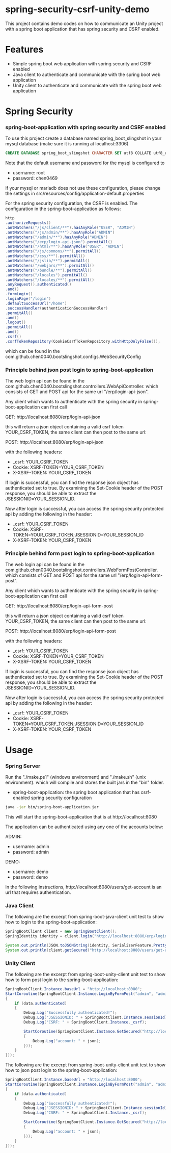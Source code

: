 # spring-security-csrf-unity-demo

This project contains demo codes on how to communicate an Unity project with a spring boot application that has spring security and CSRF enabled.

# Features

* Simple spring boot web application with spring security and CSRF enabled
* Java client to authenticate and communicate with the spring boot web application
* Unity client to authenticate and communicate with the spring boot web application

# Spring Security

### spring-boot-application with spring security and CSRF enabled

To use this project create a database named spring_boot_slingshot in your mysql database (make sure it is running at localhost:3306)

```sql
CREATE DATABASE spring_boot_slingshot CHARACTER SET utf8 COLLATE utf8_unicode_ci;
```

Note that the default username and password for the mysql is configured to 

* username: root
* password: chen0469

If your mysql or mariadb does not use these configuration, please change the settings in src/resources/config/application-default.properties

For the spring security configuration, the CSRF is enabled. The configuration in the spring-boot-application as follows:

```java
http
.authorizeRequests()
.antMatchers("/js/client/**").hasAnyRole("USER", "ADMIN")
.antMatchers("/js/admin/**").hasAnyRole("ADMIN")
.antMatchers("/admin/**").hasAnyRole("ADMIN")
.antMatchers("/erp/login-api-json").permitAll()
.antMatchers("/html/**").hasAnyRole("USER", "ADMIN")
.antMatchers("/js/commons/**").permitAll()
.antMatchers("/css/**").permitAll()
.antMatchers("/jslib/**").permitAll()
.antMatchers("/webjars/**").permitAll()
.antMatchers("/bundle/**").permitAll()
.antMatchers("/locales").permitAll()
.antMatchers("/locales/**").permitAll()
.anyRequest().authenticated()
.and()
.formLogin()
.loginPage("/login")
.defaultSuccessUrl("/home")
.successHandler(authenticationSuccessHandler)
.permitAll()
.and()
.logout()
.permitAll()
.and()
.csrf()
.csrfTokenRepository(CookieCsrfTokenRepository.withHttpOnlyFalse());
```

which can be found in the com.github.chen0040.bootslingshot.configs.WebSecurityConfig

### Principle behind json post login to spring-boot-application

The web login api can be found in the com.github.chen0040.bootslingshot.controllers.WebApiController. which consists
 of GET and POST api for the same url "/erp/login-api-json".
 
Any client which wants to authenticate with the spring security in spring-boot-application can first call

GET: http://localhost:8080/erp/login-api-json

this will return a json object containing a valid csrf token YOUR_CSRF_TOKEN, the same client can then post to the same url:

POST: http://localhost:8080/erp/login-api-json

with the following headers:

* _csrf: YOUR_CSRF_TOKEN
* Cookie: XSRF-TOKEN=YOUR_CSRF_TOKEN
* X-XSRF-TOKEN: YOUR_CSRF_TOKEN 

If login is successful, you can find the response json object has authenticated set to true.
By examining the Set-Cookie header of the POST response, you should be able to extract the JSESSIONID=YOUR_SESSION_ID.

Now after login is successful, you can access the spring security protected api by adding the following in the header:

* _csrf: YOUR_CSRF_TOKEN
* Cookie: XSRF-TOKEN=YOUR_CSRF_TOKEN;JSESSIONID=YOUR_SESSION_ID
* X-XSRF-TOKEN: YOUR_CSRF_TOKEN 

### Principle behind form post login to spring-boot-application

The web login api can be found in the com.github.chen0040.bootslingshot.controllers.WebFormPostController. which consists
 of GET and POST api for the same url "/erp/login-api-form-post".
 
Any client which wants to authenticate with the spring security in spring-boot-application can first call

GET: http://localhost:8080/erp/login-api-form-post

this will return a json object containing a valid csrf token YOUR_CSRF_TOKEN, the same client can then post to the same url:

POST: http://localhost:8080/erp/login-api-form-post

with the following headers:

* _csrf: YOUR_CSRF_TOKEN
* Cookie: XSRF-TOKEN=YOUR_CSRF_TOKEN
* X-XSRF-TOKEN: YOUR_CSRF_TOKEN 

If login is successful, you can find the response json object has authenticated set to true.
By examining the Set-Cookie header of the POST response, you should be able to extract the JSESSIONID=YOUR_SESSION_ID.

Now after login is successful, you can access the spring security protected api by adding the following in the header:

* _csrf: YOUR_CSRF_TOKEN
* Cookie: XSRF-TOKEN=YOUR_CSRF_TOKEN;JSESSIONID=YOUR_SESSION_ID
* X-XSRF-TOKEN: YOUR_CSRF_TOKEN 


# Usage

### Spring Server

Run the "./make.ps1" (windows environment) and "./make.sh" (unix environment). which will compile and stores the built
jars in the "bin" folder.

* spring-boot-application: the spring boot application that has csrf-enabled spring security configuration

```bash
java -jar bin/spring-boot-application.jar
```

This will start the spring-boot-application that is at http://localhost:8080

The application can be authenticated using any one of the accounts below:

ADMIN:

* username: admin
* password: admin

DEMO:

* username: demo
* password: demo

In the following instructions, http://localhost:8080/users/get-account is an url that requires authentication.

### Java Client

The following are the excerpt from spring-boot-java-client unit test to show how to login to the spring-boot-application:

```java
SpringBootClient client = new SpringBootClient();
SpringIdentity identity = client.login("http://localhost:8080/erp/login-api-json", "admin", "admin");

System.out.println(JSON.toJSONString(identity, SerializerFeature.PrettyFormat));
System.out.println(client.getSecured("http://localhost:8080/users/get-account"));
```

### Unity Client

The following are the excerpt from spring-boot-unity-client unit test to show how to form post login to the spring-boot-application:

```cs 
SpringBootClient.Instance.baseUrl = "http://localhost:8080";
StartCoroutine(SpringBootClient.Instance.LoginByFormPost("admin", "admin", data =>
{
	if (data.authenticated)
	{
		Debug.Log("Successfully authenticated!");
		Debug.Log("JSESSIONID: " + SpringBootClient.Instance.sessionId);
		Debug.Log("CSRF: " + SpringBootClient.Instance._csrf);

		StartCoroutine(SpringBootClient.Instance.GetSecured("http://localhost:8080/users/get-account", json =>
		{
			Debug.Log("account: " + json);
		}));
	}
}));
```

The following are the excerpt from spring-boot-unity-client unit test to show how to json post login to the spring-boot-application:

```cs 
SpringBootClient.Instance.baseUrl = "http://localhost:8080";
StartCoroutine(SpringBootClient.Instance.LoginByFormPost("admin", "admin", data =>
{
	if (data.authenticated)
	{
		Debug.Log("Successfully authenticated!");
		Debug.Log("JSESSIONID: " + SpringBootClient.Instance.sessionId);
		Debug.Log("CSRF: " + SpringBootClient.Instance._csrf);

		StartCoroutine(SpringBootClient.Instance.GetSecured("http://localhost:8080/users/get-account", json =>
		{
			Debug.Log("account: " + json);
		}));
	}
}));
```













